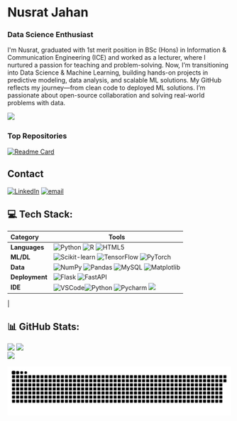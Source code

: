 # Nusrat Jahan
### Data Science Enthusiast
I'm Nusrat, graduated with 1st merit position in BSc (Hons) in Information & Communication Engineering (ICE) and worked as a lecturer, where I nurtured a passion for teaching and problem-solving. Now, I’m transitioning into Data Science & Machine Learning, building hands-on projects in predictive modeling, data analysis, and scalable ML solutions. My GitHub reflects my journey—from clean code to deployed ML solutions. I’m passionate about open-source collaboration and solving real-world problems with data.

[![](https://github-profile-summary-cards.vercel.app/api/cards/profile-details?username=Nusrat-96&theme=dark)](https://github.com/Nusrat-96)

### Top Repositories
[![Readme Card](https://github-readme-stats.vercel.app/api/pin/?username=Nusrat-96&theme=dark&hide_border=true&repo=Bullying_comment_detection_25)](https://github.com/Nusrat-96/Bullying_comment_detection_25)

## Contact
[![LinkedIn](https://img.shields.io/badge/LinkedIn-%230077B5.svg?logo=linkedin&logoColor=white)](https://linkedin.com/in/www.linkedin.com/in/nusrat-jahan-8a011b19b) [![email](https://img.shields.io/badge/Email-D14836?logo=gmail&logoColor=white)](mailto:nusratadiba88@gmail.com) 

## 💻 Tech Stack:
| Category       | Tools                                                                 |
|:----------------|-----------------------------------------------------------------------|
| **Languages**  | ![Python](https://img.shields.io/badge/python-3670A0?style=for-the-badge&logo=python&logoColor=ffdd54) ![R](https://img.shields.io/badge/r-%23276DC3.svg?style=for-the-badge&logo=r&logoColor=white) ![HTML5](https://img.shields.io/badge/html5-%23E34F26.svg?style=for-the-badge&logo=html5&logoColor=white) |
| **ML/DL**      | ![Scikit-learn](https://img.shields.io/badge/-Scikit_Learn-F7931E?logo=scikit-learn) ![TensorFlow](https://img.shields.io/badge/-TensorFlow-FF6F00?logo=tensorflow) ![PyTorch](https://img.shields.io/badge/-PyTorch-EE4C2C?logo=pytorch) |
| **Data**       | ![NumPy](https://img.shields.io/badge/numpy-%23013243.svg?style=for-the-badge&logo=numpy&logoColor=white) ![Pandas](https://img.shields.io/badge/pandas-%23150458.svg?style=for-the-badge&logo=pandas&logoColor=white)   ![MySQL](https://img.shields.io/badge/mysql-4479A1.svg?style=for-the-badge&logo=mysql&logoColor=white) ![Matplotlib](https://img.shields.io/badge/Matplotlib-%23ffffff.svg?style=for-the-badge&logo=Matplotlib&logoColor=black)|                        |
| **Deployment**      | ![Flask](https://img.shields.io/badge/flask-%23000.svg?style=for-the-badge&logo=flask&logoColor=white) ![FastAPI](https://img.shields.io/badge/FastAPI-005571?style=for-the-badge&logo=fastapi)|
| **IDE**      | ![VSCode](https://img.shields.io/badge/VSCode-0078D4?style=for-the-badge&logo=visual%20studio%20code&logoColor=white)![Python](https://img.shields.io/badge/Python-FFD43B?style=for-the-badge&logo=python&logoColor=blue) ![Pycharm](	https://img.shields.io/badge/Colab-F9AB00?style=for-the-badge&logo=googlecolab&color=525252) ![](https://img.shields.io/badge/PyCharm-000000.svg?&style=for-the-badge&logo=PyCharm&logoColor=white) 
|



## 📊 GitHub Stats:

<img height="180em" src="https://github-readme-stats.vercel.app/api?username=Nusrat-96&theme=dark&hide_border=false&include_all_commits=false&count_private=true"/> <img height="180em" src="https://github-readme-stats.vercel.app/api/top-langs/?username=Nusrat-96&theme=dark&hide_border=false&include_all_commits=false&count_private=true&layout=compact"/> <br/>
<img height="180em" src="https://nirzak-streak-stats.vercel.app/?user=Nusrat-96&theme=dark&hide_border=true"/>



![snake gif](https://github.com/Nusrat-96/Nusrat-96/blob/output/github-snake-dark.svg)

